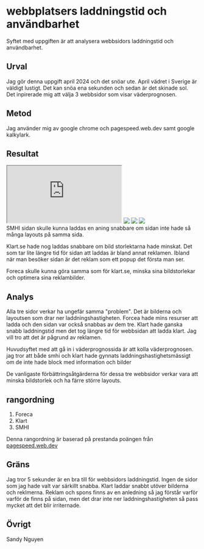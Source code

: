 webbplatsers laddningstid och användbarhet
=======================

<p class ="load_text_center">Syftet med uppgiften är att analysera webbsidors laddningstid och användbarhet.</p>

Urval
-----------------------

<p class = "load_text_center">Jag gör denna uppgift april 2024 och det snöar ute. April vädret i Sverige är väldigt lustigt. Det kan snöa ena sekunden och sedan är det skinade sol. Det inpirerade mig att välja 3 webbsidor som visar väderprognosen.</p>

Metod
-----------------------

<p class = "load_text_center">Jag använder mig av google chrome och pagespeed.web.dev samt google kalkylark.</p>

Resultat
-----------------------
<div class = "speed-analysis">
<iframe class = "excel" src="https://docs.google.com/spreadsheets/d/e/2PACX-1vT6byXhgJBL7W5j5q2P9cgyKV_B9PWQfm_2DgokaygxE4QSY112Vlz27DhnOyfVjclG4RaTtBhKz_2O/pubhtml?gid=0&amp;single=true&amp;widget=true&amp;headers=false"></iframe>

<img class="analysisimg" src ="../image/smhi.png">

<img class="analysisimg" src ="../image/klart.png">

<img class="analysisimg" src ="../image/foreca.png">
</div>
SMHI sidan skulle kunna laddas en aning snabbare om sidan inte hade så många layouts på samma sida.

Klart.se hade nog laddas snabbare om bild storlektarna hade minskat. Det som tar lite längre tid för sidan att laddas är bland annat reklamen. Ibland när man besöker sidan är det reklam som ett popup det första man ser.

Foreca skulle kunna göra samma som för klart.se, minska sina bildstorlekar och optimera sina reklambilder.

Analys
-----------------------

Alla tre sidor verkar ha ungefär samma "problem". Det är bilderna och layoutsen som drar ner laddningshastigheten. Forcea hade mins resurser att ladda och den sidan var också snabbas av dem tre. Klart hade ganska snabb laddningstid men det tog längre tid för webbsidan att ladda klart. Jag vill tro att det är pågrund av reklamen. 

Huvudsyftet med att gå in i väderprognossida är att kolla väderprognosen. jag tror att både smhi och klart hade gynnats laddningshastighetsmässigt om de inte hade block med information och bilder

De vanligaste förbättringsåtgärderna för dessa tre webbsidor verkar vara att minska bildstorlek och ha färre större layouts. 

rangordning
-----------------------

1. Foreca
2. Klart
3. SMHI

Denna rangordning är baserad på prestanda poängen från [pagespeed.web.dev](https://pagespeed.web.dev/)

Gräns
-----------------------

Jag tror 5 sekunder är en bra till för webbsidors laddningstid. Ingen de sidor som jag hade valt var särkillt snabba. Klart laddar snabbt utöver bilderna och reklmerna. Reklam och spons finns av en anledning så jag förstår varför varför de finns på sidan, men det drar inte ner laddningshastigheten så pass mycket att det blir irriternade. 


Övrigt
-----------------------

<p class = "load_text_center">
Sandy Nguyen
</p>